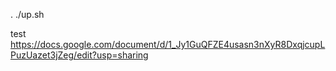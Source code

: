 . ./up.sh

test
https://docs.google.com/document/d/1_Jy1GuQFZE4usasn3nXyR8DxqjcupLPuzUazet3jZeg/edit?usp=sharing
